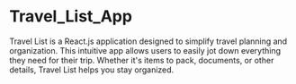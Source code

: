 # Travel_List_App

Travel List is a React.js application designed to simplify travel planning and organization. This intuitive app allows users to easily jot down everything they need for their trip. Whether it's items to pack, documents, or other details, Travel List helps you stay organized.

